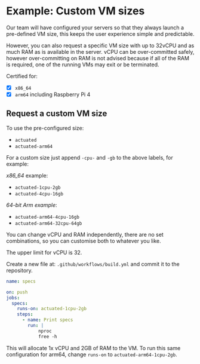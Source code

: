# Example: Custom VM sizes

Our team will have configured your servers so that they always launch a pre-defined VM size, this keeps the user experience simple and predictable.

However, you can also request a specific VM size with up to 32vCPU and as much RAM as is available in the server. vCPU can be over-committed safely, however over-committing on RAM is not advised because if all of the RAM is required, one of the running VMs may exit or be terminated.

Certified for:

- [x] `x86_64`
- [x] `arm64` including Raspberry Pi 4

## Request a custom VM size

To use the pre-configured size:

* `actuated`
* `actuated-arm64`

For a custom size just append `-cpu-` and `-gb` to the above labels, for example:

*x86_64* example:

* `actuated-1cpu-2gb`
* `actuated-4cpu-16gb`

*64-bit Arm example*:

* `actuated-arm64-4cpu-16gb`
* `actuated-arm64-32cpu-64gb`

You can change vCPU and RAM independently, there are no set combinations, so you can customise both to whatever you like.

The upper limit for vCPU is 32.

Create a new file at: `.github/workflows/build.yml` and commit it to the repository.

```yaml
name: specs

on: push
jobs:
  specs:
    runs-on: actuated-1cpu-2gb
    steps:
      - name: Print specs
        run: |
            nproc
            free -h
```

This will allocate 1x vCPU and 2GB of RAM to the VM. To run this same configuration for arm64, change `runs-on` to `actuated-arm64-1cpu-2gb`.

